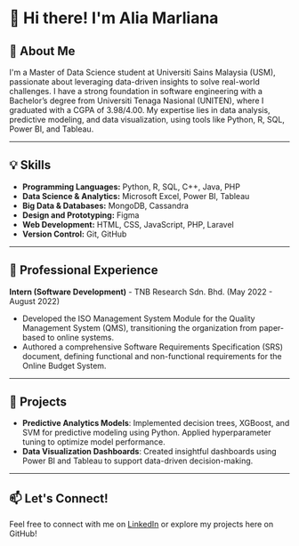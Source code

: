 # 👋 Hi there! I'm Alia Marliana

## 🚀 About Me
I'm a Master of Data Science student at Universiti Sains Malaysia (USM), passionate about leveraging data-driven insights to solve real-world challenges. I have a strong foundation in software engineering with a Bachelor’s degree from Universiti Tenaga Nasional (UNITEN), where I graduated with a CGPA of 3.98/4.00. My expertise lies in data analysis, predictive modeling, and data visualization, using tools like Python, R, SQL, Power BI, and Tableau.

---

## 💡 Skills
- **Programming Languages:** Python, R, SQL, C++, Java, PHP
- **Data Science & Analytics:** Microsoft Excel, Power BI, Tableau
- **Big Data & Databases:** MongoDB, Cassandra
- **Design and Prototyping:** Figma
- **Web Development:** HTML, CSS, JavaScript, PHP, Laravel
- **Version Control:** Git, GitHub

---

## 💼 Professional Experience
**Intern (Software Development)** - TNB Research Sdn. Bhd. (May 2022 - August 2022)
- Developed the ISO Management System Module for the Quality Management System (QMS), transitioning the organization from paper-based to online systems.
- Authored a comprehensive Software Requirements Specification (SRS) document, defining functional and non-functional requirements for the Online Budget System.

---

## 📝 Projects
- **Predictive Analytics Models**: Implemented decision trees, XGBoost, and SVM for predictive modeling using Python. Applied hyperparameter tuning to optimize model performance.
- **Data Visualization Dashboards**: Created insightful dashboards using Power BI and Tableau to support data-driven decision-making.

---

## 📫 Let's Connect!
Feel free to connect with me on [LinkedIn](https://www.linkedin.com/in/alia-marliana-shaiful-bahari/) or explore my projects here on GitHub!

